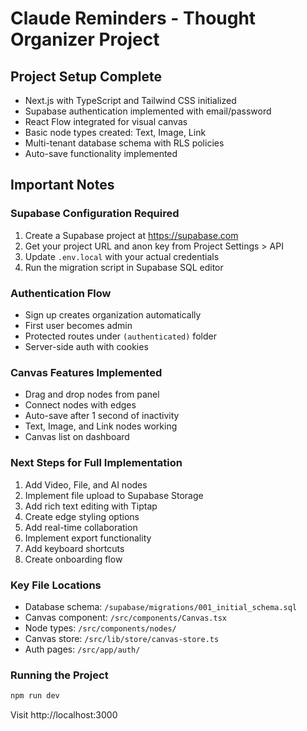 # Claude Reminders - Thought Organizer Project

## Project Setup Complete
- Next.js with TypeScript and Tailwind CSS initialized
- Supabase authentication implemented with email/password
- React Flow integrated for visual canvas
- Basic node types created: Text, Image, Link
- Multi-tenant database schema with RLS policies
- Auto-save functionality implemented

## Important Notes

### Supabase Configuration Required
1. Create a Supabase project at https://supabase.com
2. Get your project URL and anon key from Project Settings > API
3. Update `.env.local` with your actual credentials
4. Run the migration script in Supabase SQL editor

### Authentication Flow
- Sign up creates organization automatically
- First user becomes admin
- Protected routes under `(authenticated)` folder
- Server-side auth with cookies

### Canvas Features Implemented
- Drag and drop nodes from panel
- Connect nodes with edges
- Auto-save after 1 second of inactivity
- Text, Image, and Link nodes working
- Canvas list on dashboard

### Next Steps for Full Implementation
1. Add Video, File, and AI nodes
2. Implement file upload to Supabase Storage
3. Add rich text editing with Tiptap
4. Create edge styling options
5. Add real-time collaboration
6. Implement export functionality
7. Add keyboard shortcuts
8. Create onboarding flow

### Key File Locations
- Database schema: `/supabase/migrations/001_initial_schema.sql`
- Canvas component: `/src/components/Canvas.tsx`
- Node types: `/src/components/nodes/`
- Canvas store: `/src/lib/store/canvas-store.ts`
- Auth pages: `/src/app/auth/`

### Running the Project
```bash
npm run dev
```
Visit http://localhost:3000